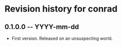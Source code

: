 # Revision history for conrad

## 0.1.0.0 -- YYYY-mm-dd

* First version. Released on an unsuspecting world.
